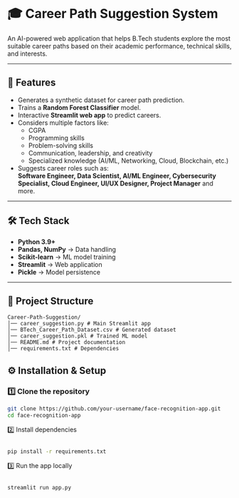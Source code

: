 # 🎓 Career Path Suggestion System  

An AI-powered web application that helps B.Tech students explore the most suitable career paths based on their academic performance, technical skills, and interests.  

---

## 🚀 Features  
- Generates a synthetic dataset for career path prediction.  
- Trains a **Random Forest Classifier** model.  
- Interactive **Streamlit web app** to predict careers.  
- Considers multiple factors like:  
  - CGPA  
  - Programming skills  
  - Problem-solving skills  
  - Communication, leadership, and creativity  
  - Specialized knowledge (AI/ML, Networking, Cloud, Blockchain, etc.)  
- Suggests career roles such as:  
  **Software Engineer, Data Scientist, AI/ML Engineer, Cybersecurity Specialist, Cloud Engineer, UI/UX Designer, Project Manager** and more.  

---

## 🛠 Tech Stack  
- **Python 3.9+**  
- **Pandas, NumPy** → Data handling  
- **Scikit-learn** → ML model training  
- **Streamlit** → Web application  
- **Pickle** → Model persistence  

---

## 📂 Project Structure  
```
Career-Path-Suggestion/
│── career_suggestion.py # Main Streamlit app
│── BTech_Career_Path_Dataset.csv # Generated dataset
│── career_suggestion.pkl # Trained ML model
│── README.md # Project documentation
│── requirements.txt # Dependencies

```
## ⚙️ Installation & Setup

### 1️⃣ Clone the repository
```bash
git clone https://github.com/your-username/face-recognition-app.git
cd face-recognition-app
```
2️⃣ Install dependencies
```bash

pip install -r requirements.txt
```
3️⃣ Run the app locally
```bash

streamlit run app.py
```
